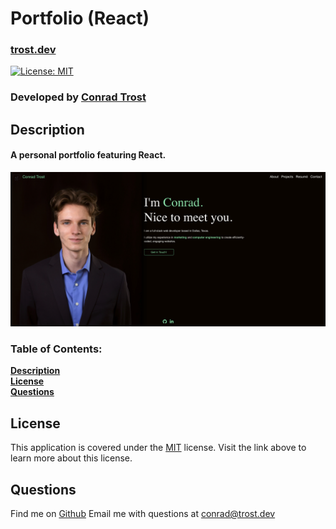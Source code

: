 
  # Portfolio (React)
  
  ### <a href="https://trost.dev/" target="_blank">trost.dev</a>
  [![License: MIT](https://img.shields.io/badge/License-MIT-yellow.svg)](https://opensource.org/licenses/MIT)
  ### Developed by [**Conrad Trost**](https://github.com/conradtrost)

  ## Description
  #### A personal portfolio featuring React.

<p align="center">
  <img src="./src/assets/images/trost-dev-screenshot.png" width="900" title="hover text">
</p>

  ### Table of Contents:

  **[Description](#description)**<br>
  **[License](#license)**<br>
  **[Questions](#questions)**<br>

  ## License
  This application is covered under the [MIT](https://opensource.org/licenses/MIT) license.
  Visit the link above to learn more about this license.

  ## Questions

  Find me on [Github](https://github.com/retro1967)
  Email me with questions at conrad@trost.dev
